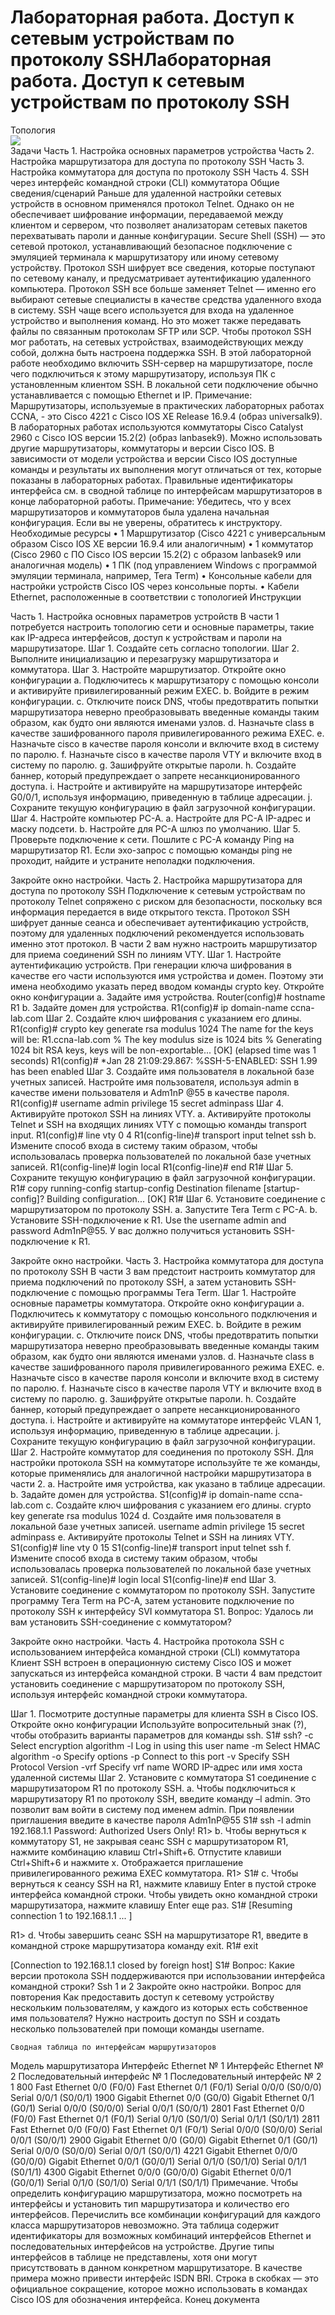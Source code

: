 # Лабораторная работа. Доступ к сетевым устройствам по протоколу SSHЛабораторная работа. Доступ к сетевым устройствам по протоколу SSH

Топология  
[![](1)](https://github.com/Mr-Philip/-Otus-Network-Engineer-/blob/main/laboratory%20works/11.%20Fundamentals%20of%20network%20security/Pics/Networkmap.png)  
	Задачи
Часть 1. Настройка основных параметров устройства
Часть 2. Настройка маршрутизатора для доступа по протоколу SSH
Часть 3. Настройка коммутатора для доступа по протоколу SSH
Часть 4. SSH через интерфейс командной строки (CLI) коммутатора
	Общие сведения/сценарий
Раньше для удаленной настройки сетевых устройств в основном применялся протокол Telnet. Однако он не обеспечивает шифрование информации, передаваемой между клиентом и сервером, что позволяет анализаторам сетевых пакетов перехватывать пароли и данные конфигурации.
Secure Shell (SSH) — это сетевой протокол, устанавливающий безопасное подключение с эмуляцией терминала к маршрутизатору или иному сетевому устройству. Протокол SSH шифрует все сведения, которые поступают по сетевому каналу, и предусматривает аутентификацию удаленного компьютера. Протокол SSH все больше заменяет Telnet — именно его выбирают сетевые специалисты в качестве средства удаленного входа в систему. SSH чаще всего используется для входа на удаленное устройство и выполнения команд. Но это может также передавать файлы по связанным протоколам SFTP или SCP.
Чтобы протокол SSH мог работать, на сетевых устройствах, взаимодействующих между собой, должна быть настроена поддержка SSH. В этой лабораторной работе необходимо включить SSH-сервер на маршрутизаторе, после чего подключиться к этому маршрутизатору, используя ПК с установленным клиентом SSH. В локальной сети подключение обычно устанавливается с помощью Ethernet и IP.
Примечание: Маршрутизаторы, используемые в практических лабораторных работах CCNA, - это Cisco 4221 с Cisco IOS XE Release 16.9.4 (образ universalk9). В лабораторных работах используются коммутаторы Cisco Catalyst 2960 с Cisco IOS версии 15.2(2) (образ lanbasek9). Можно использовать другие маршрутизаторы, коммутаторы и версии Cisco IOS. В зависимости от модели устройства и версии Cisco IOS доступные команды и результаты их выполнения могут отличаться от тех, которые показаны в лабораторных работах. Правильные идентификаторы интерфейса см. в сводной таблице по интерфейсам маршрутизаторов в конце лабораторной работы.
Примечание:  Убедитесь, что у всех маршрутизаторов и коммутаторов была удалена начальная конфигурация. Если вы не уверены, обратитесь к инструктору.
	Необходимые ресурсы
•	1 Маршрутизатор (Cisco 4221 с универсальным образом Cisco IOS XE версии 16.9.4 или аналогичным)
•	1 коммутатор (Cisco 2960 с ПО Cisco IOS версии 15.2(2) с образом lanbasek9 или аналогичная модель)
•	1 ПК (под управлением Windows с программой эмуляции терминала, например, Tera Term)
•	Консольные кабели для настройки устройств Cisco IOS через консольные порты.
•	Кабели Ethernet, расположенные в соответствии с топологией
	Инструкции

Часть 1. Настройка основных параметров устройств
В части 1 потребуется настроить топологию сети и основные параметры, такие как IP-адреса интерфейсов, доступ к устройствам и пароли на маршрутизаторе.
Шаг 1. Создайте сеть согласно топологии.
Шаг 2. Выполните инициализацию и перезагрузку маршрутизатора и коммутатора.
Шаг 3. Настройте маршрутизатор.
Откройте окно конфигурации
a.	Подключитесь к маршрутизатору с помощью консоли и активируйте привилегированный режим EXEC.
b.	Войдите в режим конфигурации.
c.	Отключите поиск DNS, чтобы предотвратить попытки маршрутизатора неверно преобразовывать введенные команды таким образом, как будто они являются именами узлов.
d.	Назначьте class в качестве зашифрованного пароля привилегированного режима EXEC.
e.	Назначьте cisco в качестве пароля консоли и включите вход в систему по паролю.
f.	Назначьте cisco в качестве пароля VTY и включите вход в систему по паролю.
g.	Зашифруйте открытые пароли.
h.	Создайте баннер, который предупреждает о запрете несанкционированного доступа.
i.	Настройте и активируйте на маршрутизаторе интерфейс G0/0/1, используя информацию, приведенную в таблице адресации.
j.	Сохраните текущую конфигурацию в файл загрузочной конфигурации.
Шаг 4. Настройте компьютер PC-A.
a.	Настройте для PC-A IP-адрес и маску подсети.
b.	Настройте для PC-A шлюз по умолчанию.
Шаг 5. Проверьте подключение к сети.
Пошлите с PC-A команду Ping на маршрутизатор R1. Если эхо-запрос с помощью команды ping не проходит, найдите и устраните неполадки подключения.

Закройте окно настройки.
Часть 2. Настройка маршрутизатора для доступа по протоколу SSH
Подключение к сетевым устройствам по протоколу Telnet сопряжено с риском для безопасности, поскольку вся информация передается в виде открытого текста. Протокол SSH шифрует данные сеанса и обеспечивает аутентификацию устройств, поэтому для удаленных подключений рекомендуется использовать именно этот протокол. В части 2 вам нужно настроить маршрутизатор для приема соединений SSH по линиям VTY.
Шаг 1. Настройте аутентификацию устройств.
При генерации ключа шифрования в качестве его части используются имя устройства и домен. Поэтому эти имена необходимо указать перед вводом команды crypto key.
Откройте окно конфигурации
a.	Задайте имя устройства.
Router(config)# hostname R1
b.	Задайте домен для устройства.
R1(config)# ip domain-name ccna-lab.com
Шаг 2. Создайте ключ шифрования с указанием его длины.
R1(config)# crypto key generate rsa modulus 1024 
The name for the keys will be: R1.ccna-lab.com 
% The key modulus size is 1024 bits 
% Generating 1024 bit RSA keys, keys will be non-exportable... 
[OK] (elapsed time was 1 seconds) 
R1(config)# *Jan 28 21:09:29.867: %SSH-5-ENABLED: SSH 1.99 has been enabled
Шаг 3. Создайте имя пользователя в локальной базе учетных записей.
Настройте имя пользователя, используя admin в качестве имени пользователя и Adm1nP @55 в качестве пароля.
R1(config)# username admin privilege 15 secret adminpass
Шаг 4. Активируйте протокол SSH на линиях VTY.
a.	Активируйте протоколы Telnet и SSH на входящих линиях VTY с помощью команды transport input.
R1(config)# line vty 0 4 
R1(config-line)# transport input telnet ssh
b.	Измените способ входа в систему таким образом, чтобы использовалась проверка пользователей по локальной базе учетных записей.
R1(config-line)# login local 
R1(config-line)# end 
R1#
Шаг 5. Сохраните текущую конфигурацию в файл загрузочной конфигурации.
R1# copy running-config startup-config Destination filename [startup-config]? Building configuration... [OK] 
R1#
Шаг 6. Установите соединение с маршрутизатором по протоколу SSH.
a.	Запустите Tera Term с PC-A.
b.	Установите SSH-подключение к R1. Use the username admin and password Adm1nP@55. У вас должно получиться установить SSH-подключение к R1.

Закройте окно настройки.
Часть 3. Настройка коммутатора для доступа по протоколу SSH
В части 3 вам предстоит настроить коммутатор для приема подключений по протоколу SSH, а затем установить SSH-подключение с помощью программы Tera Term.
Шаг 1. Настройте основные параметры коммутатора.
Откройте окно конфигурации
a.	Подключитесь к коммутатору с помощью консольного подключения и активируйте привилегированный режим EXEC.
b.	Войдите в режим конфигурации.
c.	Отключите поиск DNS, чтобы предотвратить попытки маршрутизатора неверно преобразовывать введенные команды таким образом, как будто они являются именами узлов.
d.	Назначьте class в качестве зашифрованного пароля привилегированного режима EXEC.
e.	Назначьте cisco в качестве пароля консоли и включите вход в систему по паролю.
f.	Назначьте cisco в качестве пароля VTY и включите вход в систему по паролю.
g.	Зашифруйте открытые пароли.
h.	Создайте баннер, который предупреждает о запрете несанкционированного доступа.
i.	Настройте и активируйте на коммутаторе интерфейс VLAN 1, используя информацию, приведенную в таблице адресации.
j.	Сохраните текущую конфигурацию в файл загрузочной конфигурации.
Шаг 2. Настройте коммутатор для соединения по протоколу SSH.
Для настройки протокола SSH на коммутаторе используйте те же команды, которые применялись для аналогичной настройки маршрутизатора в части 2.
a.	Настройте имя устройства, как указано в таблице адресации.
b.	Задайте домен для устройства.  S1(config)# ip domain-name ccna-lab.com
c.	Создайте ключ шифрования с указанием его длины. crypto key generate rsa modulus 1024
d.	Создайте имя пользователя в локальной базе учетных записей. username admin privilege 15 secret adminpass
e.	Активируйте протоколы Telnet и SSH на линиях VTY. S1(config)# line vty 0 15 S1(config-line)# transport input telnet ssh
f.	Измените способ входа в систему таким образом, чтобы использовалась проверка пользователей по локальной базе учетных записей. S1(config-line)# login local S1(config-line)# end
Шаг 3. Установите соединение с коммутатором по протоколу SSH.
Запустите программу Tera Term на PC-A, затем установите подключение по протоколу SSH к интерфейсу SVI коммутатора S1.
Вопрос:
Удалось ли вам установить SSH-соединение с коммутатором?

Закройте окно настройки.
Часть 4. Настройка протокола SSH с использованием интерфейса командной строки (CLI) коммутатора
Клиент SSH встроен в операционную систему Cisco IOS и может запускаться из интерфейса командной строки. В части 4 вам предстоит установить соединение с маршрутизатором по протоколу SSH, используя интерфейс командной строки коммутатора.

Шаг 1. Посмотрите доступные параметры для клиента SSH в Cisco IOS.
Откройте окно конфигурации
Используйте вопросительный знак (?), чтобы отобразить варианты параметров для команды ssh.
S1# ssh? 
  -c Select encryption algorithm
  -l Log in using this user name
  -m Select HMAC algorithm
  -o Specify options
  -p Connect to this port
  -v Specify SSH Protocol Version
  -vrf Specify vrf name
  WORD IP-адрес или имя хоста удаленной системы
Шаг 2. Установите с коммутатора S1 соединение с маршрутизатором R1 по протоколу SSH.
a.	Чтобы подключиться к маршрутизатору R1 по протоколу SSH, введите команду –l admin. Это позволит вам войти в систему под именем admin. При появлении приглашения введите в качестве пароля Adm1nP@55
S1# ssh -l admin 192.168.1.1
Password: 
Authorized Users Only!
R1>
b.	Чтобы вернуться к коммутатору S1, не закрывая сеанс SSH с маршрутизатором R1, нажмите комбинацию клавиш Ctrl+Shift+6. Отпустите клавиши Ctrl+Shift+6 и нажмите x. Отображается приглашение привилегированного режима EXEC коммутатора.
R1>
S1#
c.	Чтобы вернуться к сеансу SSH на R1, нажмите клавишу Enter в пустой строке интерфейса командной строки. Чтобы увидеть окно командной строки маршрутизатора, нажмите клавишу Enter еще раз.
S1#
[Resuming connection 1 to 192.168.1.1 ... ]

R1>
d.	Чтобы завершить сеанс SSH на маршрутизаторе R1, введите в командной строке маршрутизатора команду exit.
R1# exit

[Connection to 192.168.1.1 closed by foreign host]
S1#
Вопрос:
Какие версии протокола SSH поддерживаются при использовании интерфейса командной строки? Ssh 1 и 2
Закройте окно настройки.
	Вопрос для повторения
Как предоставить доступ к сетевому устройству нескольким пользователям, у каждого из которых есть собственное имя пользователя?
Нужно настроить доступ по SSH и создать несколько пользователей при помощи команды username.

	Сводная таблица по интерфейсам маршрутизаторов
Модель маршрутизатора	Интерфейс Ethernet № 1	Интерфейс Ethernet № 2	Последовательный интерфейс № 1	Последовательный интерфейс № 2
1 800	Fast Ethernet 0/0 (F0/0)	Fast Ethernet 0/1 (F0/1)	Serial 0/0/0 (S0/0/0)	Serial 0/0/1 (S0/0/1)
1900	Gigabit Ethernet 0/0 (G0/0)	Gigabit Ethernet 0/1 (G0/1)	Serial 0/0/0 (S0/0/0)	Serial 0/0/1 (S0/0/1)
2801	Fast Ethernet 0/0 (F0/0)	Fast Ethernet 0/1 (F0/1)	Serial 0/1/0 (S0/1/0)	Serial 0/1/1 (S0/1/1)
2811	Fast Ethernet 0/0 (F0/0)	Fast Ethernet 0/1 (F0/1)	Serial 0/0/0 (S0/0/0)	Serial 0/0/1 (S0/0/1)
2900	Gigabit Ethernet 0/0 (G0/0)	Gigabit Ethernet 0/1 (G0/1)	Serial 0/0/0 (S0/0/0)	Serial 0/0/1 (S0/0/1)
4221	Gigabit Ethernet 0/0/0 (G0/0/0)	Gigabit Ethernet 0/0/1 (G0/0/1)	Serial 0/1/0 (S0/1/0)	Serial 0/1/1 (S0/1/1)
4300	Gigabit Ethernet 0/0/0 (G0/0/0)	Gigabit Ethernet 0/0/1 (G0/0/1)	Serial 0/1/0 (S0/1/0)	Serial 0/1/1 (S0/1/1)
Примечание. Чтобы определить конфигурацию маршрутизатора, можно посмотреть на интерфейсы и установить тип маршрутизатора и количество его интерфейсов. Перечислить все комбинации конфигураций для каждого класса маршрутизаторов невозможно. Эта таблица содержит идентификаторы для возможных комбинаций интерфейсов Ethernet и последовательных интерфейсов на устройстве. Другие типы интерфейсов в таблице не представлены, хотя они могут присутствовать в данном конкретном маршрутизаторе. В качестве примера можно привести интерфейс ISDN BRI. Строка в скобках — это официальное сокращение, которое можно использовать в командах Cisco IOS для обозначения интерфейса.
Конец документа
